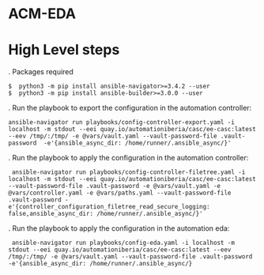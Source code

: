 # ACM-EDA
# High Level steps


. Packages required
   ```
$  python3 -m pip install ansible-navigator>=3.4.2 --user
$  python3 -m pip install ansible-builder>=3.0.0 --user
   ```

. Run the playbook to export the configuration in the automation controller:
   ```
   ansible-navigator run playbooks/config-controller-export.yaml -i localhost -m stdout --eei quay.io/automationiberia/casc/ee-casc:latest --eev /tmp/:/tmp/ -e @vars/vault.yaml --vault-password-file .vault-password  -e'{ansible_async_dir: /home/runner/.ansible_async/}'
   ```
. Run the playbook to apply the configuration in the automation controller:
   ```
    ansible-navigator run playbooks/config-controller-filetree.yaml -i localhost -m stdout --eei quay.io/automationiberia/casc/ee-casc:latest --vault-password-file .vault-password -e @vars/vault.yaml -e @vars/controller.yaml -e @vars/paths.yaml --vault-password-file .vault-password -e'{controller_configuration_filetree_read_secure_logging: false,ansible_async_dir: /home/runner/.ansible_async/}'
   ```

. Run the playbook to apply the configuration in the automation eda:
   ```
    ansible-navigator run playbooks/config-eda.yaml -i localhost -m stdout --eei quay.io/automationiberia/casc/ee-casc:latest --eev /tmp/:/tmp/ -e @vars/vault.yaml --vault-password-file .vault-password  -e'{ansible_async_dir: /home/runner/.ansible_async/}
   ```
